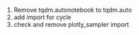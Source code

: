 1. Remove tqdm.autonotebook to tqdm.auto
2. add import for cycle
3. check and remove plotly_sampler import
